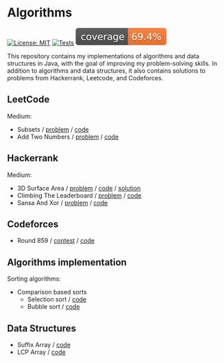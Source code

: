 # Algorithms
[![License: MIT](https://img.shields.io/badge/License-MIT-yellow.svg)](https://opensource.org/licenses/MIT)
[![Tests](https://github.com/xtenzQ/Algorithms/actions/workflows/tests.yml/badge.svg)](https://github.com/xtenzQ/Algorithms/actions/workflows/tests.yml)
![Coverage](.github/badges/jacoco.svg)

This repository contains my implementations of algorithms and data structures in Java, with the goal of improving my problem-solving skills. In addition to algorithms and data structures, it also contains solutions to problems from Hackerrank, Leetcode, and Codeforces.

## LeetCode

Medium:
- Subsets / [problem](https://leetcode.com/problems/subsets/description/) / [code](src/main/java/com/xtenzq/leetcode/Subsets.java)
- Add Two Numbers / [problem](https://leetcode.com/problems/add-two-numbers/) / [code](src/main/java/com/xtenzq/leetcode/AddTwoNumbers.java) 
## Hackerrank

Medium:
- 3D Surface Area / [problem](https://www.hackerrank.com/challenges/3d-surface-area/problem) / [code](src/main/java/com/xtenzq/hackerrank/ThreeDSurfaceArea.java) / [solution](docs/img/3d_solution.jpg)
- Climbing The Leaderboard / [problem](https://www.hackerrank.com/challenges/climbing-the-leaderboard/problem) / [code](src/main/java/com/xtenzq/hackerrank/ClimbingTheLeaderboard.java)
- Sansa And Xor / [problem](https://www.hackerrank.com/challenges/sansa-and-xor/problem) / [code](src/main/java/com/xtenzq/hackerrank/SansaAndXor.java)

## Codeforces

- Round 859 / [contest](https://codeforces.com/contest/1807) / [code](src/main/java/com/xtenzq/codeforces/round859)

## Algorithms implementation

Sorting algorithms:
- Comparison based sorts
  - Selection sort / [code](src/main/java/com/xtenzq/algorithms/SelectionSort.java)
  - Bubble sort / [code](src/main/java/com/xtenzq/algorithms/BubbleSort.java)

## Data Structures
- Suffix Array / [code](src/main/java/com/xtenzq/datastructures/SuffixArray.java)
- LCP Array / [code](src/main/java/com/xtenzq/datastructures/LCPArray.java)
